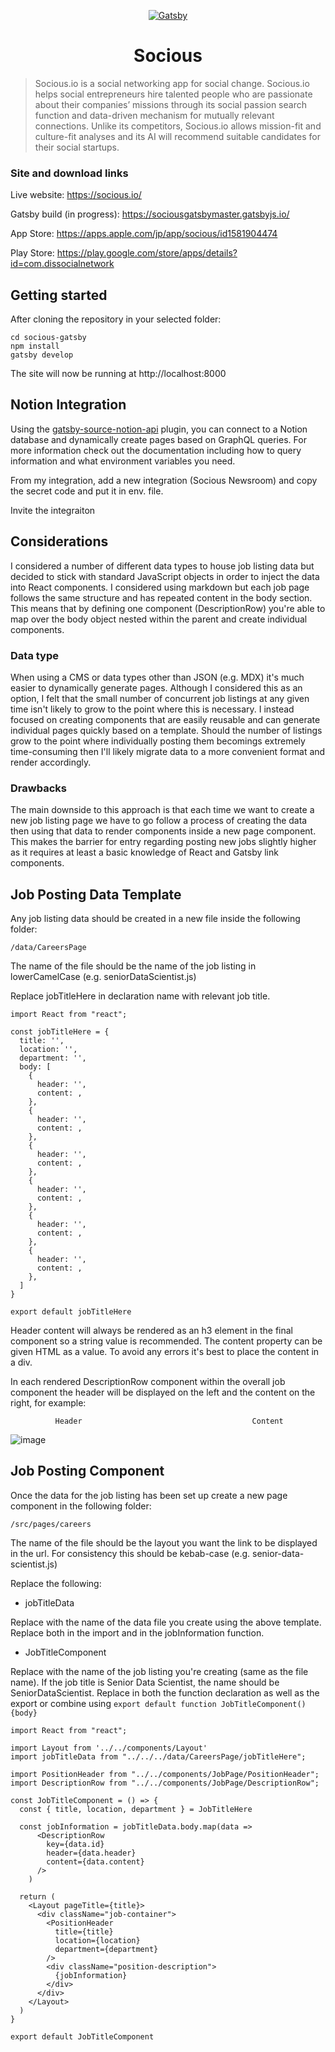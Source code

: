 <p align="center">
  <a href="https://socious.io/">
    <img alt="Gatsby" src="https://media-exp1.licdn.com/dms/image/C560BAQH4gHoQxIBVvA/company-logo_200_200/0/1630919891632?e=1643241600&v=beta&t=dagbkNMv02QTDeVuvmRyjsDSsOvkqrdnoJyiSIaMWoU" />
  </a>
</p>
<h1 align="center">
  Socious
</h1>

> Socious.io is a social networking app for social change. Socious.io helps social entrepreneurs hire talented people who are passionate about their companies’ missions through its social passion search function and data-driven mechanism for mutually relevant connections. Unlike its competitors, Socious.io allows mission-fit and culture-fit analyses and its AI will recommend suitable candidates for their social startups.

### Site and download links

Live website: https://socious.io/

Gatsby build (in progress): https://sociousgatsbymaster.gatsbyjs.io/

App Store: https://apps.apple.com/jp/app/socious/id1581904474

Play Store: https://play.google.com/store/apps/details?id=com.dissocialnetwork

## Getting started

After cloning the repository in your selected folder:

    cd socious-gatsby
    npm install
    gatsby develop

The site will now be running at http://localhost:8000

## Notion Integration

Using the [gatsby-source-notion-api](https://www.gatsbyjs.com/plugins/gatsby-source-notion-api/) plugin, you can connect to a Notion database and dynamically create pages based on GraphQL queries. For more information check out the documentation including how to query information and what environment variables you need.

From my integration, add a new integration (Socious Newsroom) and copy the secret code and put it in env. file. 

Invite the integraiton

## Considerations

I considered a number of different data types to house job listing data but decided to stick with standard JavaScript objects in order to inject the data into React components. I considered using markdown but each job page follows the same structure and has repeated content in the body section. This means that by defining one component (DescriptionRow) you're able to map over the body object nested within the parent and create individual components.

### Data type

When using a CMS or data types other than JSON (e.g. MDX) it's much easier to dynamically generate pages. Although I considered this as an option, I felt that the small number of concurrent job listings at any given time isn't likely to grow to the point where this is necessary. I instead focused on creating components that are easily reusable and can generate individual pages quickly based on a template. Should the number of listings grow to the point where individually posting them becomings extremely time-consuming then I'll likely migrate data to a more convenient format and render accordingly.

### Drawbacks

The main downside to this approach is that each time we want to create a new job listing page we have to go follow a process of creating the data then using that data to render components inside a new page component. This makes the barrier for entry regarding posting new jobs slightly higher as it requires at least a basic knowledge of React and Gatsby link components.

## Job Posting Data Template

Any job listing data should be created in a new file inside the following folder:

``/data/CareersPage``

The name of the file should be the name of the job listing in lowerCamelCase (e.g. seniorDataScientist.js)

Replace jobTitleHere in declaration name with relevant job title.

    import React from "react";

    const jobTitleHere = {
      title: '',
      location: '',
      department: '',
      body: [
        {
          header: '',
          content: ,
        },
        {
          header: '',
          content: ,
        },
        {
          header: '',
          content: ,
        },
        {
          header: '',
          content: ,
        },
        {
          header: '',
          content: ,
        },
        {
          header: '',
          content: ,
        },
      ]
    }

    export default jobTitleHere
    
Header content will always be rendered as an h3 element in the final component so a string value is recommended. The content property can be given HTML as a value. To avoid any errors it's best to place the content in a div.

In each rendered DescriptionRow component within the overall job component the header will be displayed on the left and the content on the right, for example:

              Header                                      Content

![image](https://user-images.githubusercontent.com/32938384/138551176-d3f9cd06-0577-42b0-b628-5b44dbd1a1ef.png)

    
## Job Posting Component

Once the data for the job listing has been set up create a new page component in the following folder:

``/src/pages/careers``

The name of the file should be the layout you want the link to be displayed in the url. For consistency this should be kebab-case (e.g. senior-data-scientist.js)

Replace the following:

- jobTitleData

Replace with the name of the data file you create using the above template. Replace both in the import and in the jobInformation function.

- JobTitleComponent

Replace with the name of the job listing you're creating (same as the file name). If the job title is Senior Data Scientist, the name should be SeniorDataScientist. Replace in both the function declaration as well as the export or combine using ``export default function JobTitleComponent() {body}``

```
import React from "react";

import Layout from '../../components/Layout'
import jobTitleData from "../../../data/CareersPage/jobTitleHere";

import PositionHeader from "../../components/JobPage/PositionHeader";
import DescriptionRow from "../../components/JobPage/DescriptionRow";

const JobTitleComponent = () => {
  const { title, location, department } = JobTitleHere

  const jobInformation = jobTitleData.body.map(data =>
      <DescriptionRow
        key={data.id}
        header={data.header}
        content={data.content}
      />
    )

  return (
    <Layout pageTitle={title}>
      <div className="job-container">
        <PositionHeader
          title={title}
          location={location}
          department={department}
        />
        <div className="position-description">
          {jobInformation}
        </div>
      </div>
    </Layout>
  )
}

export default JobTitleComponent
```
